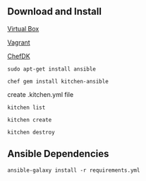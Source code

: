 ## Download and Install

[Virtual Box](https://www.virtualbox.org/wiki/Linux_Downloads)

[Vagrant](https://www.vagrantup.com/downloads.html)

[ChefDK](https://downloads.chef.io/chefdk)

`sudo apt-get install ansible`

`chef gem install kitchen-ansible`

create .kitchen.yml file

`kitchen list`

`kitchen create`

`kitchen destroy`

## Ansible Dependencies

`ansible-galaxy install -r requirements.yml`

